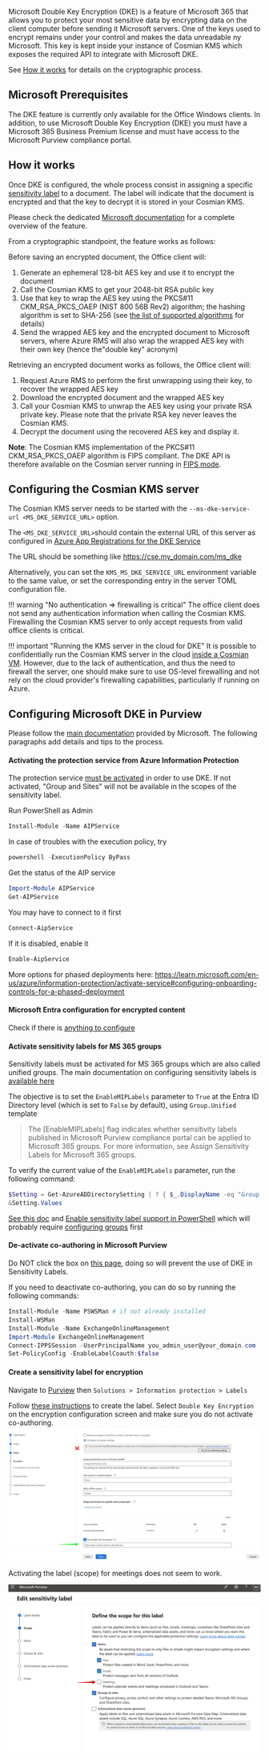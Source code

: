 Microsoft Double Key Encryption (DKE) is a feature of Microsoft 365 that allows you to protect your most sensitive
data by encrypting data on the client computer before sending it Microsoft servers.
One of the keys used to encrypt remains under your control and makes the data unreadable ny Microsoft. This key is kept
inside your instance of Cosmian KMS which exposes the required API to integrate with Microsoft DKE.

See [How it works](#how-it-works) for details on the cryptographic process.

## Microsoft Prerequisites

The DKE feature is currently only available for the Office Windows clients. In addition, to use Microsoft
Double Key Encryption (DKE) you must have a Microsoft 365 Business Premium license and must have access to the Microsoft
Purview compliance portal.

## How it works

Once DKE is configured, the whole process consist in assigning a
specific [sensitivity label](https://learn.microsoft.com/en-gb/purview/create-sensitivity-labels#create-and-configure-sensitivity-labels)
to a document. The label will indicate that the document is encrypted and that the key to decrypt it is stored in your
Cosmian KMS.

Please check the dedicated [Microsoft documentation](https://learn.microsoft.com/en-us/purview/double-key-encryption)
for a complete overview of the feature.

From a cryptographic standpoint, the feature works as follows:

Before saving an encrypted document, the Office client will:

1. Generate an ephemeral 128-bit AES key and use it to encrypt the document
2. Call the Cosmian KMS to get your 2048-bit RSA public key
3. Use that key to wrap the AES key using the PKCS#11 CKM_RSA_PKCS_OAEP (NIST 800 56B Rev2) algorithm; the hashing
   algorithm is set to SHA-256 (see [the list of supported algorithms](../algorithms.md) for details)
4. Send the wrapped AES key and the encrypted document to Microsoft servers, where Azure RMS will also wrap the
   wrapped AES key with their own key (hence the"double key" acronym)

Retrieving an encrypted document works as follows, the Office client will:

1. Request Azure RMS to perform the first unwrapping using their key, to recover the wrapped AES key
2. Download the encrypted document and the wrapped AES key
3. Call your Cosmian KMS to unwrap the AES key using your private RSA private key. Please note
   that the private RSA key never leaves the Cosmian KMS.
4. Decrypt the document using the recovered AES key and display it.

**Note**: The Cosmian KMS implementation of the PKCS#11 CKM_RSA_PKCS_OAEP algorithm is FIPS compliant. The DKE
API is therefore available on the Cosmian server running in [FIPS mode](../fips.md).

## Configuring the Cosmian KMS server

The Cosmian KMS server needs to be started with the `--ms-dke-service-url <MS_DKE_SERVICE_URL>` option.

The `<MS_DKE_SERVICE_URL>`should contain the external URL of this server as configured in [Azure App Registrations
for the DKE Service](https://learn.microsoft.com/en-us/purview/double-key-encryption-setup#register-your-key-store)

The URL should be something like <https://cse.my_domain.com/ms_dke>

Alternatively, you can set the `KMS_MS_DKE_SERVICE_URL` environment variable to the same value, or set the
corresponding entry in the server TOML configuration file.

!!! warning "No authentication => firewalling is critical"
      The office client does not send any authentication information when calling the Cosmian KMS. Firewalling the
      Cosmian KMS server to only accept requests from valid office clients is critical.

!!! important "Running the KMS server in the cloud for DKE"
      It is possible to confidentially run the Cosmian KMS server in the cloud [inside a
      Cosmian VM](../zero_trust.md). However, due to the lack of authentication, and thus the need to firewall the server,
      one should make sure to use OS-level firewalling and not rely on the cloud provider's firewalling capabilities,
      particularly if running on Azure.

## Configuring Microsoft DKE in Purview

Please follow the [main documentation](https://learn.microsoft.com/en-us/purview/double-key-encryption-setup)
provided by Microsoft. The following paragraphs add details and tips to the process.

#### Activating the protection service from Azure Information Protection

The protection
service [must be activated](https://learn.microsoft.com/en-us/azure/information-protection/activate-service) in order to
use DKE.
If not activated, "Group and Sites" will not be available in the scopes of the sensitivity label.

Run PowerShell as Admin

 ```powershell
 Install-Module -Name AIPService
 ``` 

In case of troubles with the execution policy, try

 ```powershell
 powershell -ExecutionPolicy ByPass
 ```

Get the status of the AIP service

 ```powershell
 Import-Module AIPService
 Get-AIPService
 ```

You may have to connect to it first

 ```powershell
 Connect-AipService
 ```

If it is disabled, enable it

 ```powershell
 Enable-AipService
 ```

More options for phased deployments
here: https://learn.microsoft.com/en-us/azure/information-protection/activate-service#configuring-onboarding-controls-for-a-phased-deployment

#### Microsoft Entra configuration for encrypted content

Check if there is [anything to configure](https://learn.microsoft.com/en-gb/purview/encryption-azure-ad-configuration)

#### Activate sensitivity labels for MS 365 groups

Sensitivity labels must be activated for MS 365 groups which are also called unified groups.
The main documentation on configuring sensitivity labels
is [available here](https://learn.microsoft.com/en-gb/purview/encryption-sensitivity-labels)

The objective is to set the `EnableMIPLabels` parameter to `True` at the Entra ID Directory level (which is set
to `False` by default), using  `Group.Unified` template

> The [EnableMIPLabels] flag indicates whether sensitivity labels published in Microsoft Purview compliance portal
> can be applied to Microsoft 365 groups. For more information, see Assign Sensitivity Labels for Microsoft 365 groups.

To verify the current value of the `EnableMIPLabels` parameter, run the following command:

```powershell
$Setting = Get-AzureADDirectorySetting | ? { $_.DisplayName -eq "Group.Unified"}
&Setting.Values
```

[See this doc](https://learn.microsoft.com/en-gb/purview/sensitivity-labels-teams-groups-sites#using-sensitivity-labels-for-microsoft-teams-microsoft-365-groups-and-sharepoint-sites)
and [Enable sensitivity label support in PowerShell](https://learn.microsoft.com/en-us/entra/identity/users/groups-assign-sensitivity-labels#enable-sensitivity-label-support-in-powershell)
which will probably
require [configuring groups](https://learn.microsoft.com/en-us/entra/identity/users/groups-settings-cmdlets) first

#### De-activate co-authoring in Microsoft Purview

Do NOT click the box
on [this page](https://compliance.microsoft.com/compliancesettings/co-authoring_for_files_with_sensitivity_labels),
doing so will prevent the use of DKE in Sensitivity Labels.

If you need to deactivate co-authoring, you can do so by running the following commands:

```powershell
Install-Module -Name PSWSMan # if not already installed
Install-WSMan
Install-Module -Name ExchangeOnlineManagement
Import-Module ExchangeOnlineManagement
Connect-IPPSSession -UserPrincipalName you_admin_user@your_domain.com
Set-PolicyConfig -EnableLabelCoauth:$false
```

#### Create a sensitivity label for encryption

Navigate to [Purview](https://compliance.microsoft.com/homepage) then `Solutions > Information protection > Labels`

Follow [these instructions](https://learn.microsoft.com/en-gb/purview/create-sensitivity-labels#create-and-configure-sensitivity-labels)
to create the label.
Select `Double Key Encryption` on the encryption configuration screen and make sure
you do not activate co-authoring.
![Sensitivity Label](./sensitivity_label.png)

Activating the label (scope) for meetings does not seem to work.

![label scope](./label_scope.png)



